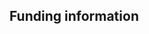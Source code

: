## Funding information

<!--https://www.microbiologyresearch.org/prepare-an-article#8-->
<!--Describe in detail the funding sources that supported this work, including the names of-->
<!--funding bodies and grant numbers. Any authors who are associated with specific funding-->
<!--sources should be named. You must also state whether anyone employed by the funders,-->
<!--other than the authors, played any role in the study or in the preparation of the-->
<!--article or decision to publish; these persons need to be named and their role described.-->
<!--If you did not receive funding for the work, include the line "This work received no-->
<!--specific grant from any funding agency" under the Funding information heading.-->

